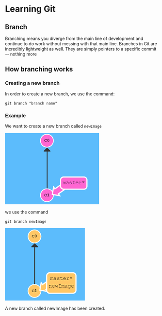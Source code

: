 # Learning Git
## Branch
Branching means you diverge from the main line of development and continue to do work without messing with that main line. Branches in Git are incredibly lightweight as well. They are simply pointers to a specific commit -- nothing more
## How branching works

###  Creating a new branch

In order to create a new branch, we use the command:
```
git branch "branch name"
```

### Example

We want to create a new branch called `newImage` 

<img src="Screenshots/branch.png">

we use the command 
```
git branch newImage 
```

<img src="Screenshots/branch2.png">

A new branch called newImage has been created. 

